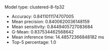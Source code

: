 Model type: clustered-8-fp32

* Accuracy: 0.8411011174707005
* Mean precision: 0.8400620036148159
* Mean sensitivity: 0.8449405727083684
* G-Mean: 0.837534462568642
* Mean inference time: 14.48572366848182 ms
* Top-5 percentage: 1.0
